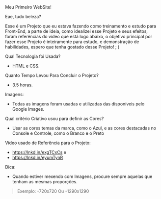 Meu Primeiro WebSite!

Eae, tudo beleza?

Esse é um Projeto que eu estava fazendo como treinamento e estudo para Front-End, a parte de ideia, como idealizei esse Projeto e seus efeitos, foram referências do vídeo que está logo abaixo, o objetivo principal por fazer esse Projeto é inteiramente para estudo, e demonstração de habilidades, espero que tenha gostado desse Projeto! ; )

Qual Tecnologia foi Usada?
- HTML e CSS.

Quanto Tempo Levou Para Concluir o Projeto?
- 3.5 horas.

Imagens:
- Todas as imagens foram usadas e utilizadas das disponíveis pelo Google Images.

Qual critério Criativo usou para definir as Cores?
- Usar as cores temas da marca, como o Azul, e as cores destacadas no Console e Controle, como o Branco e o Preto

Vídeo usado de Referência para o Projeto:
- https://lnkd.in/exgTCxCs
e
- https://lnkd.in/eyumTynR

Dica:
- Quando estiver mexendo com Imagens, procure sempre aquelas que tenham as mesmas proporções.
> Exemplo:
-720x720
Ou
-1290x1290
